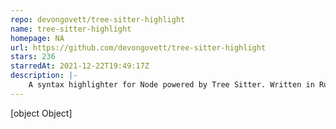 ```yaml
---
repo: devongovett/tree-sitter-highlight
name: tree-sitter-highlight
homepage: NA
url: https://github.com/devongovett/tree-sitter-highlight
stars: 236
starredAt: 2021-12-22T19:49:17Z
description: |-
    A syntax highlighter for Node powered by Tree Sitter. Written in Rust.
---
```


[object Object]
